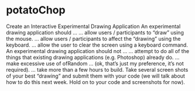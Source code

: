 # potatoChop

Create an Interactive Experimental Drawing Application
An experimental drawing application should …
… allow users / participants to “draw” using the mouse.
… allow users / participants to affect the “drawing” using the keyboard.
… allow the user to clear the screen using a keyboard command.
An experimental drawing application should not …
… attempt to do all of the things that existing drawing applications (e.g. Photoshop) already do.
… make excessive use of ofRandom … (ok, that’s just my preference, it’s not required).
… take more than a few hours to build.
Take several screen shots of your best “drawing” and submit them with your code (we will talk about how to do this next week. Hold on to your code and screenshots for now).
